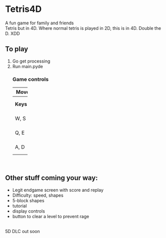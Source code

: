<h1>Tetris4D</h1>
A fun game for family and friends
</br>
Tetris but in 4D. Where normal tetris is played in 2D, this is in 4D. Double the D. XDD 
</br>

<h2>To play</h2>
<ol>
  <li>Go get processing</li>
  <li>Run main.pyde</li>

<h3>Game controls</h3>
<table style="Width:10%">
  <tr>
    <th colspan='2'>Movement</th>
    <th colspan='4'>Rotation</th>
  </tr>
  <tr>
    <th>Keys</th>
    <th>Axis</th>
    <th>Keys</th>
    <th>Rotation plane</th>
    <th>Keys</th>
    <th>Rotation plane</th>
  </tr>
  <tr>
    <td>W, S</td>
    <td>Z-axis</td>
    <td>R, F</td>
    <td>X-U plane</td>
    <td>T, G</td>
    <td>Y-U plane</td>
  </tr>
  <tr>
    <td>Q, E</td>
    <td>Y-axis</td>
    <td>Y, H</td>
    <td>Z-U plane</td>
    <td>U, J</td>
    <td>X-Z plane</td>
  </tr>
  <tr>
    <td>A, D</td>
    <td>X-axis</td>
    <td>I, K</td>
    <td>X-Y plane</td>
    <td>O, L</td>
    <td>Y-Z plane</td>
  </tr>
</table>
</ol>
</br>
<h2>Other stuff coming your way:</h2>
<ul>
  <li>Legit endgame screen with score and replay</li>
  <li>Difficulty: speed, shapes</li>
  <li>5-block shapes</li>
  <li>tutorial</li>
  <li>display controls</li>
  <li>button to clear a level to prevent rage</li>
</ul>
</br>
5D DLC out soon
